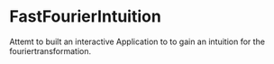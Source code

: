 # FastFourierIntuition

Attemt to built an interactive Application to to gain an intuition for the fouriertransformation.
